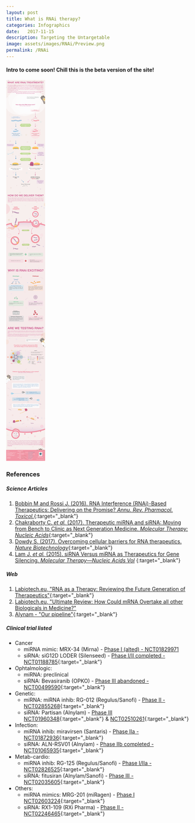 ```yaml
---
layout: post
title: What is RNAi therapy?
categories: Infographics
date:   2017-11-15
description: Targeting the Untargetable
image: assets/images/RNAi/Preview.png
permalink: /RNAi
---
```


#### Intro to come soon! Chill this is the beta version of the site!





![My helpful RNAi infographic](assets/images/RNAi/171113_RNAi.png)

### References

##### Science Articles
1. [Bobbin M and Rossi J. (2016). RNA Interference (RNAi)-Based Therapeutics: Delivering on the Promise? _Annu. Rev. Pharmacol. Toxicol._](https://www.ncbi.nlm.nih.gov/pubmed/?term=26738473){:target="_blank"}
2. [Chakraborty C. _et al._ (2017). Therapeutic miRNA and siRNA: Moving from Bench to Clinic as Next Generation Medicine. _Molecular Therapy: Nucleic Acids_](https://www.ncbi.nlm.nih.gov/pubmed/?term=28918016){:target="_blank"}
3. [Dowdy S. (2017). Overcoming cellular barriers for RNA therapeutics. _Nature Biotechnology_](https://www.ncbi.nlm.nih.gov/pubmed/?term=28244992){:target="_blank"}
4. [Lam J. _et al._ (2015). siRNA Versus miRNA as Therapeutics for Gene Silencing. _Molecular Therapy—Nucleic Acids Vol_](https://www.ncbi.nlm.nih.gov/pubmed/?term=26372022) {:target="_blank"}

##### Web
1. [Labiotech.eu, "RNA as a Therapy: Reviewing the Future Generation of Therapeutics"](https://labiotech.eu/rna-review-rnai-mrna/){:target="_blank"}
2. [Labiotech.eu, "Ultimate Review: How Could mRNA Overtake all other Biologicals in Medicine?"](https://labiotech.eu/ultimate-review-how-could-mrna-overtake-all-other-biologicals-in-medicine/)
3. [Alynam - "Our pipeline"](http://www.alnylam.com/alnylam-rnai-pipeline/){:target="_blank"}

##### Clinical trial listed
* Cancer
  - miRNA mimic: MRX-34 (Mirna) - [Phase I (alted) - NCT01829971](https://clinicaltrials.gov/ct2/show/NCT01829971)
  - siRNA: siG12D LODER (Silenseed) - [Phase I/II completed - NCT01188785](https://clinicaltrials.gov/ct2/show/NCT01188785){:target="_blank"}
* Ophtalmologic:
  - miRNA: preclinical
  - siRNA: Bevasiranib (OPKO) - [Phase III abandoned - NCT00499590](https://clinicaltrials.gov/ct2/show/NCT00499590){:target="_blank"}
* Genetic:
  - miRNA: miRNA inhib: RG-012 (Regulus/Sanofi) - [Phase II - NCT02855268](https://clinicaltrials.gov/ct2/show/NCT02855268){:target="_blank"}
  - siRNA: Partisan (Alnylam) - [Phase III NCT01960348](https://clinicaltrials.gov/ct2/show/NCT01960348){:target="_blank"} & [NCT02510261](https://clinicaltrials.gov/ct2/show/NCT02510261){:target="_blank"}
* Infection: 
  - miRNA inhib: miravirsen (Santaris) - [Phase IIa - NCT01872936](https://clinicaltrials.gov/ct2/show/NCT01872936){:target="_blank"}
  - siRNA: ALN-RSV01 (Alnylam) - [Phase IIb completed - NCT01065935](https://clinicaltrials.gov/ct2/show/NCT01065935){:target="_blank"}
* Metab-cardio: 
  - miRNA inhib: RG-125 (Regulus/Sanofi) - [Phase I/IIa - NCT02826525](https://clinicaltrials.gov/ct2/show/NCT02826525){:target="_blank"}
  - siRNA: fitusiran (Alnylam/Sanofi) -  [Phase III - NCT02035605](https://clinicaltrials.gov/ct2/show/NCT02035605){:target="_blank"}
* Others:
  - miRNA mimics: MRG-201 (miRagen) - [Phase I NCT02603224](https://clinicaltrials.gov/ct2/show/NCT02603224){:target="_blank"}
  - siRNA: RX1-109 (RXi Pharma) - [Phase II - NCT02246465](https://clinicaltrials.gov/ct2/show/NCT02246465){:target="_blank"}